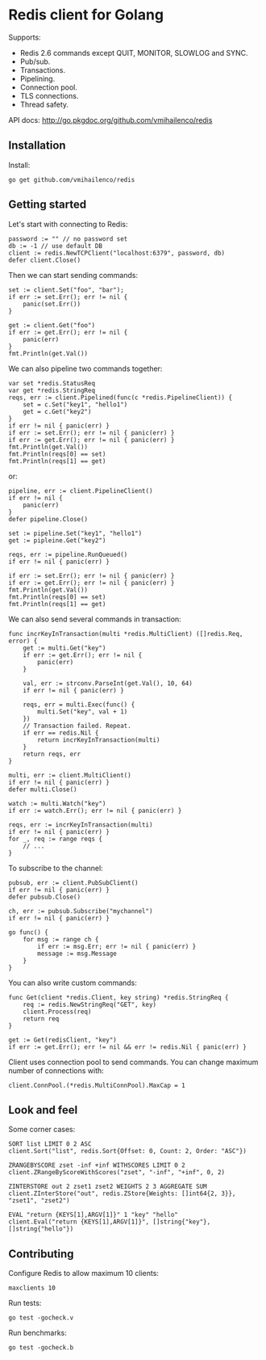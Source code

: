 Redis client for Golang
=======================

Supports:

- Redis 2.6 commands except QUIT, MONITOR, SLOWLOG and SYNC.
- Pub/sub.
- Transactions.
- Pipelining.
- Connection pool.
- TLS connections.
- Thread safety.

API docs: http://go.pkgdoc.org/github.com/vmihailenco/redis

Installation
------------

Install:

    go get github.com/vmihailenco/redis

Getting started
---------------

Let's start with connecting to Redis:

    password := "" // no password set
    db := -1 // use default DB
    client := redis.NewTCPClient("localhost:6379", password, db)
    defer client.Close()

Then we can start sending commands:

    set := client.Set("foo", "bar"); 
    if err := set.Err(); err != nil { 
        panic(set.Err()) 
    }

    get := client.Get("foo")
    if err := get.Err(); err != nil { 
        panic(err) 
    }
    fmt.Println(get.Val())

We can also pipeline two commands together:

    var set *redis.StatusReq
    var get *redis.StringReq
    reqs, err := client.Pipelined(func(c *redis.PipelineClient)) {
        set = c.Set("key1", "hello1")
        get = c.Get("key2")
    }
    if err != nil { panic(err) }
    if err := set.Err(); err != nil { panic(err) }
    if err := get.Err(); err != nil { panic(err) }
    fmt.Println(get.Val())
    fmt.Println(reqs[0] == set)
    fmt.Println(reqs[1] == get)

or:

    pipeline, err := client.PipelineClient()
    if err != nil {
        panic(err)
    }
    defer pipeline.Close()

    set := pipeline.Set("key1", "hello1")
    get := pipleine.Get("key2")

    reqs, err := pipeline.RunQueued()
    if err != nil { panic(err) }

    if err := set.Err(); err != nil { panic(err) }
    if err := get.Err(); err != nil { panic(err) }
    fmt.Println(get.Val())
    fmt.Println(reqs[0] == set)
    fmt.Println(reqs[1] == get)

We can also send several commands in transaction:

    func incrKeyInTransaction(multi *redis.MultiClient) ([]redis.Req, error) {
        get := multi.Get("key")
        if err := get.Err(); err != nil {
            panic(err)
        }

        val, err := strconv.ParseInt(get.Val(), 10, 64)
        if err != nil { panic(err) }

        reqs, err = multi.Exec(func() {
            multi.Set("key", val + 1)
        })
        // Transaction failed. Repeat.
        if err == redis.Nil {
            return incrKeyInTransaction(multi)
        }
        return reqs, err
    }

    multi, err := client.MultiClient()
    if err != nil { panic(err) }
    defer multi.Close()

    watch := multi.Watch("key")
    if err := watch.Err(); err != nil { panic(err) }

    reqs, err := incrKeyInTransaction(multi)
    if err != nil { panic(err) }
    for _, req := range reqs {
        // ...
    }

To subscribe to the channel:

    pubsub, err := client.PubSubClient()
    if err != nil { panic(err) }
    defer pubsub.Close()

    ch, err := pubsub.Subscribe("mychannel")
    if err != nil { panic(err) }

    go func() {
        for msg := range ch {
            if err := msg.Err; err != nil { panic(err) }
            message := msg.Message
        }
    }

You can also write custom commands:

    func Get(client *redis.Client, key string) *redis.StringReq {
        req := redis.NewStringReq("GET", key)
        client.Process(req)
        return req
    }

    get := Get(redisClient, "key")
    if err := get.Err(); err != nil && err != redis.Nil { panic(err) }

Client uses connection pool to send commands. You can change maximum number of connections with:

    client.ConnPool.(*redis.MultiConnPool).MaxCap = 1

Look and feel
-------------

Some corner cases:

    SORT list LIMIT 0 2 ASC
    client.Sort("list", redis.Sort{Offset: 0, Count: 2, Order: "ASC"})

    ZRANGEBYSCORE zset -inf +inf WITHSCORES LIMIT 0 2
    client.ZRangeByScoreWithScores("zset", "-inf", "+inf", 0, 2)

    ZINTERSTORE out 2 zset1 zset2 WEIGHTS 2 3 AGGREGATE SUM
    client.ZInterStore("out", redis.ZStore{Weights: []int64{2, 3}}, "zset1", "zset2")

    EVAL "return {KEYS[1],ARGV[1]}" 1 "key" "hello"
    client.Eval("return {KEYS[1],ARGV[1]}", []string{"key"}, []string{"hello"})

Contributing
------------

Configure Redis to allow maximum 10 clients:

    maxclients 10

Run tests:

    go test -gocheck.v

Run benchmarks:

    go test -gocheck.b
